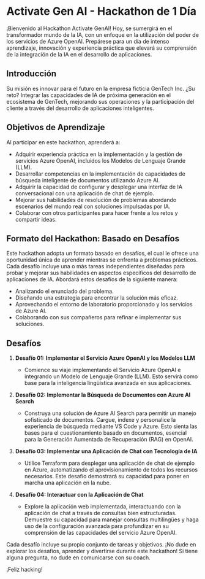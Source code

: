 # Activate Gen AI - Hackathon de 1 Día

¡Bienvenido al Hackathon Activate GenAI! Hoy, se sumergirá en el transformador mundo de la IA, con un enfoque en la utilización del poder de los servicios de Azure OpenAI. Prepárese para un día de intenso aprendizaje, innovación y experiencia práctica que elevará su comprensión de la integración de la IA en el desarrollo de aplicaciones.


## Introducción

Su misión es innovar para el futuro en la empresa ficticia GenTech Inc. ¿Su reto? Integrar las capacidades de IA de próxima generación en el ecosistema de GenTech, mejorando sus operaciones y la participación del cliente a través del desarrollo de aplicaciones inteligentes.


## Objetivos de Aprendizaje

Al participar en este hackathon, aprenderá a:

- Adquirir experiencia práctica en la implementación y la gestión de servicios Azure OpenAI, incluidos los Modelos de Lenguaje Grande (LLM).
- Desarrollar competencias en la implementación de capacidades de búsqueda inteligente de documentos utilizando Azure AI.
- Adquirir la capacidad de configurar y desplegar una interfaz de IA conversacional con una aplicación de chat de ejemplo.
- Mejorar sus habilidades de resolución de problemas abordando escenarios del mundo real con soluciones impulsadas por IA.
- Colaborar con otros participantes para hacer frente a los retos y compartir ideas.

## Formato del Hackathon: Basado en Desafíos
Este hackathon adopta un formato basado en desafíos, el cual le ofrece una oportunidad única de aprender mientras se enfrenta a problemas prácticos. Cada desafío incluye una o más tareas independientes diseñadas para probar y mejorar sus habilidades en aspectos específicos del desarrollo de aplicaciones de IA. Abordará estos desafíos de la siguiente manera:

- Analizando el enunciado del problema.
- Diseñando una estrategia para encontrar la solución más eficaz.
- Aprovechando el entorno de laboratorio proporcionado y los servicios de Azure AI.
- Colaborando con sus compañeros para refinar e implementar sus soluciones.
  
## Desafíos

1. **Desafío 01: Implementar el Servicio Azure OpenAI y los Modelos LLM**
   - Comience su viaje implementando el Servicio Azure OpenAI e integrando un Modelo de Lenguaje Grande (LLM). Esto servirá como base para la inteligencia lingüística avanzada en sus aplicaciones.
     
2. **Desafío 02: Implementar la Búsqueda de Documentos con Azure AI Search**
   - Construya una solución de Azure AI Search para permitir un manejo sofisticado de documentos. Cargue, indexe y personalice la experiencia de búsqueda mediante VS Code y Azure. Esto sienta las bases para el cuestionamiento basado en documentos, esencial para la Generación Aumentada de Recuperación (RAG) en OpenAI.
             
3. **Desafío 03: Implementar una Aplicación de Chat con Tecnología de IA**
   - Utilice Terraform para desplegar una aplicación de chat de ejemplo en Azure, automatizando el aprovisionamiento de todos los recursos necesarios. Este desafío demostrará su capacidad para poner en marcha una aplicación en la nube.
          
4. **Desafío 04: Interactuar con la Aplicación de Chat**
   - Explore la aplicación web implementada, interactuando con la aplicación de chat a través de consultas bien estructuradas. Demuestre su capacidad para manejar consultas multilingües y haga uso de la configuración avanzada para profundizar en su comprensión de las capacidades del servicio Azure OpenAI.
                    
Cada desafío incluye su propio conjunto de tareas y objetivos. ¡No dude en explorar los desafíos, aprender y divertirse durante este hackathon! Si tiene alguna pregunta, no dude en comunicarse con su coach.

¡Feliz hacking!

